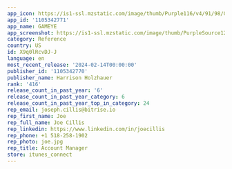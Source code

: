 ```yaml
---
app_icon: https://is1-ssl.mzstatic.com/image/thumb/Purple116/v4/91/98/0f/91980f34-69f2-47e6-758e-6328617fe171/AppIcon-0-0-1x_U007emarketing-0-7-0-85-220.png/1024x1024bb.png
app_id: '1105342771'
app_name: GAMEYE
app_screenshot: https://is1-ssl.mzstatic.com/image/thumb/PurpleSource126/v4/77/77/1e/77771eca-e37d-c1c7-fb72-7e7d57e5fb02/20614406-a957-4d9c-8ce9-8dafa2be0160_GAMEYE-5-Preview-Slices-6.5-iPhone_01.png/1242x2688bb.png
category: Reference
country: US
id: X9q0lRcvDJ-J
language: en
most_recent_release: '2024-02-14T00:00:00'
publisher_id: '1105342770'
publisher_name: Harrison Holzhauer
rank: '416'
release_count_in_past_year: '6'
release_count_in_past_year_category: 6
release_count_in_past_year_top_in_category: 24
rep_email: joseph.cillis@bitrise.io
rep_first_name: Joe
rep_full_name: Joe Cillis
rep_linkedin: https://www.linkedin.com/in/joecillis
rep_phone: +1 518-258-1902
rep_photo: joe.jpg
rep_title: Account Manager
store: itunes_connect
---
```


